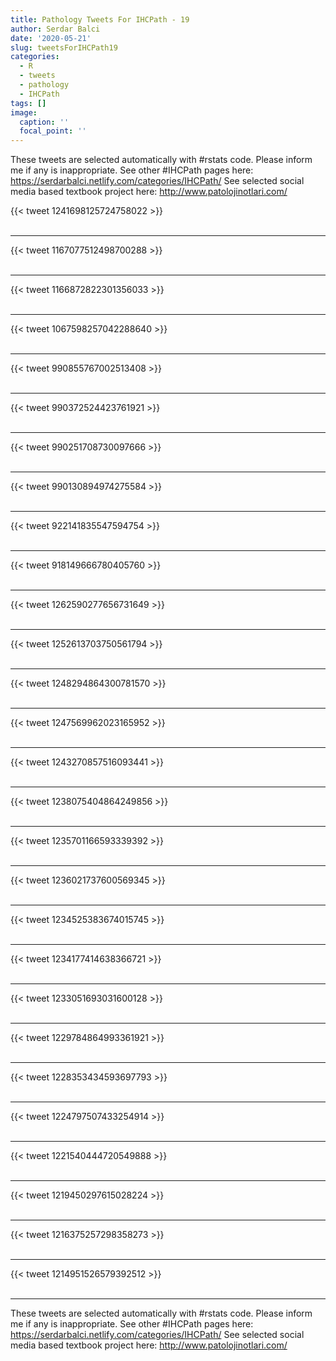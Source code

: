 ```yaml
---
title: Pathology Tweets For IHCPath - 19
author: Serdar Balci
date: '2020-05-21'
slug: tweetsForIHCPath19
categories:
  - R
  - tweets
  - pathology
  - IHCPath
tags: []
image:
  caption: ''
  focal_point: ''
---
```



These tweets are selected automatically with #rstats code. Please inform me if any is inappropriate.
See other #IHCPath pages here: https://serdarbalci.netlify.com/categories/IHCPath/ 
See selected social media based textbook project here: http://www.patolojinotlari.com/

{{< tweet 1241698125724758022 >}}
<br>
<br>
<hr>
{{< tweet 1167077512498700288 >}}
<br>
<br>
<hr>
{{< tweet 1166872822301356033 >}}
<br>
<br>
<hr>
{{< tweet 1067598257042288640 >}}
<br>
<br>
<hr>
{{< tweet 990855767002513408 >}}
<br>
<br>
<hr>
{{< tweet 990372524423761921 >}}
<br>
<br>
<hr>
{{< tweet 990251708730097666 >}}
<br>
<br>
<hr>
{{< tweet 990130894974275584 >}}
<br>
<br>
<hr>
{{< tweet 922141835547594754 >}}
<br>
<br>
<hr>
{{< tweet 918149666780405760 >}}
<br>
<br>
<hr>
{{< tweet 1262590277656731649 >}}
<br>
<br>
<hr>
{{< tweet 1252613703750561794 >}}
<br>
<br>
<hr>
{{< tweet 1248294864300781570 >}}
<br>
<br>
<hr>
{{< tweet 1247569962023165952 >}}
<br>
<br>
<hr>
{{< tweet 1243270857516093441 >}}
<br>
<br>
<hr>
{{< tweet 1238075404864249856 >}}
<br>
<br>
<hr>
{{< tweet 1235701166593339392 >}}
<br>
<br>
<hr>
{{< tweet 1236021737600569345 >}}
<br>
<br>
<hr>
{{< tweet 1234525383674015745 >}}
<br>
<br>
<hr>
{{< tweet 1234177414638366721 >}}
<br>
<br>
<hr>
{{< tweet 1233051693031600128 >}}
<br>
<br>
<hr>
{{< tweet 1229784864993361921 >}}
<br>
<br>
<hr>
{{< tweet 1228353434593697793 >}}
<br>
<br>
<hr>
{{< tweet 1224797507433254914 >}}
<br>
<br>
<hr>
{{< tweet 1221540444720549888 >}}
<br>
<br>
<hr>
{{< tweet 1219450297615028224 >}}
<br>
<br>
<hr>
{{< tweet 1216375257298358273 >}}
<br>
<br>
<hr>
{{< tweet 1214951526579392512 >}}
<br>
<br>
<hr>


These tweets are selected automatically with #rstats code. Please inform me if any is inappropriate.
See other #IHCPath pages here: https://serdarbalci.netlify.com/categories/IHCPath/ 
See selected social media based textbook project here: http://www.patolojinotlari.com/
